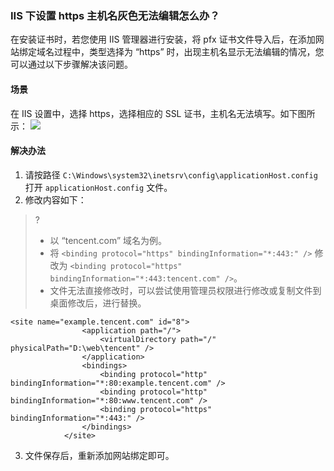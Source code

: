 
### IIS 下设置 https 主机名灰色无法编辑怎么办？
在安装证书时，若您使用 IIS 管理器进行安装，将 pfx 证书文件导入后，在添加网站绑定域名过程中，类型选择为 “https” 时，出现主机名显示无法编辑的情况，您可以通过以下步骤解决该问题。

#### 场景
在 IIS 设置中，选择 https，选择相应的 SSL 证书，主机名无法填写。如下图所示：
![](https://main.qcloudimg.com/raw/7d2f27db6f9677c61b25331486d19c90.png)

####  解决办法
1. 请按路径 `C:\Windows\system32\inetsrv\config\applicationHost.config` 打开 `applicationHost.config` 文件。
2. 修改内容如下：
>?
>- 以 “tencent.com” 域名为例。
>- 将 `<binding protocol="https" bindingInformation="*:443:" />` 修改为
 `<binding protocol="https" bindingInformation="*:443:tencent.com" />`。
>- 文件无法直接修改时，可以尝试使用管理员权限进行修改或复制文件到桌面修改后，进行替换。
>
```
<site name="example.tencent.com" id="8">
                <application path="/">
                    <virtualDirectory path="/" physicalPath="D:\web\tencent" />
                </application>
                <bindings>
                    <binding protocol="http" bindingInformation="*:80:example.tencent.com" />
                    <binding protocol="http" bindingInformation="*:80:www.tencent.com" />
                    <binding protocol="https" bindingInformation="*:443:" />   
                </bindings>
            </site>
```
3. 文件保存后，重新添加网站绑定即可。

